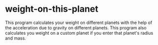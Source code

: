 # weight-on-this-planet
This program calculates your weight on different planets with the help of the acceleration due to gravity on different planets.
This program also calculates you weight on a custom planet if you enter that planet's radius and mass.

